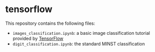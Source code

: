 # tensorflow

This repository contains the following files:

- `images_classification.ipynb`: a basic image classification tutorial provided by [TensorFlow](https://www.tensorflow.org/tutorials/keras/classification?hl=en)
- `digit_classification.ipynb`: the standard MINST classification 
